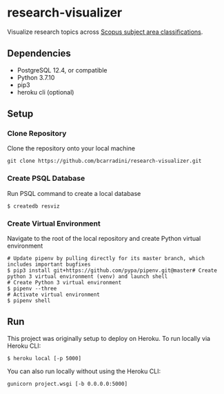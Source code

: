 # research-visualizer
Visualize research topics across [Scopus subject area classifications](https://service.elsevier.com/app/answers/detail/a_id/14882/supporthub/scopus/~/what-are-the-most-frequent-subject-area-categories-and-classifications-used-in/).

## **Dependencies**
- PostgreSQL 12.4, or compatible
- Python 3.7.10
- pip3
- heroku cli (optional)

## **Setup**

### **Clone Repository**
Clone the repository onto your local machine
```
git clone https://github.com/bcarradini/research-visualizer.git
```

### **Create PSQL Database**
Run PSQL command to create a local database
```
$ createdb resviz
```

### **Create Virtual Environment**
Navigate to the root of the local repository and create Python virtual environment
```
# Update pipenv by pulling directly for its master branch, which includes important bugfixes
$ pip3 install git+https://github.com/pypa/pipenv.git@master# Create python 3 virtual environment (venv) and launch shell
# Create Python 3 virtual environment
$ pipenv --three
# Activate virtual environment
$ pipenv shell
```


## **Run**
This project was originally setup to deploy on Heroku. To run locally via Heroku CLI:
```
$ heroku local [-p 5000]
```

You can also run locally without using the Heroku CLI:
```
gunicorn project.wsgi [-b 0.0.0.0:5000]
```



